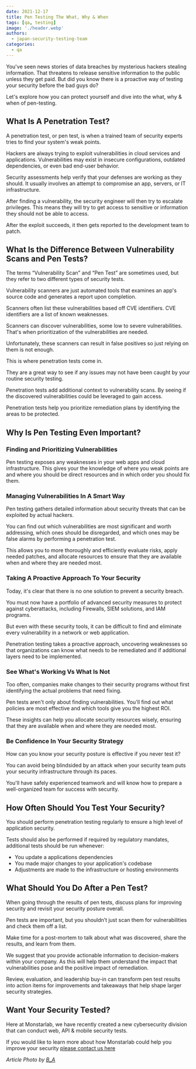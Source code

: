 ```yaml
---
date: 2021-12-17
title: Pen Testing The What, Why & When
tags: [qa, testing]
image: './header.webp'
authors:
  - japan-security-testing-team
categories:
  - qa
---
```


You've seen news stories of data breaches by mysterious hackers stealing information. That threatens to release sensitive information to the public unless they get paid. But did you know there is a proactive way of testing your security before the bad guys do?

Let's explore how you can protect yourself and dive into the what, why & when of pen-testing.

## What Is A Penetration Test?

A penetration test, or pen test, is when a trained team of security experts tries to find your system's weak points.

Hackers are always trying to exploit vulnerabilities in cloud services and applications. Vulnerabilities may exist in insecure configurations, outdated dependencies, or even bad end-user behavior.

Security assessments help verify that your defenses are working as they should. It usually involves an attempt to compromise an app, servers, or IT infrastructure.

After finding a vulnerability, the security engineer will then try to escalate privileges. This means they will try to get access to sensitive or information they should not be able to access.

After the exploit succeeds, it then gets reported to the development team to patch.

## What Is the Difference Between Vulnerability Scans and Pen Tests?

The terms “Vulnerability Scan” and “Pen Test” are sometimes used, but they refer to two different types of security tests.

Vulnerability scanners are just automated tools that examines an app's source code and generates a report upon completion.

Scanners often list these vulnerabilities based off CVE identifiers. CVE identifiers are a list of known weaknesses.

Scanners can discover vulnerabilities, some low to severe vulnerabilities. That's when prioritization of the vulnerabilities are needed.

Unfortunately, these scanners can result in false positives so just relying on them is not enough.

This is where penetration tests come in.

They are a great way to see if any issues may not have been caught by your routine security testing.

Penetration tests add additional context to vulnerability scans. By seeing if the discovered vulnerabilities could be leveraged to gain access.

Penetration tests help you prioritize remediation plans by identifying the areas to be protected.

## Why Is Pen Testing Even Important?

### Finding and Prioritizing Vulnerabilities

Pen testing exposes any weaknesses in your web apps and cloud infrastructure. This gives your the knowledge of where you weak points are and where you should be direct resources and in which order you should fix them.

### Managing Vulnerabilities In A Smart Way

Pen testing gathers detailed information about security threats that can be exploited by actual hackers.

You can find out which vulnerabilities are most significant and worth addressing, which ones should be disregarded, and which ones may be false alarms by performing a penetration test.

This allows you to more thoroughly and efficiently evaluate risks, apply needed patches, and allocate resources to ensure that they are available when and where they are needed most.

### Taking A Proactive Approach To Your Security

Today, it's clear that there is no one solution to prevent a security breach.

You must now have a portfolio of advanced security measures to protect against cyberattacks, including Firewalls, SIEM solutions, and IAM programs.

But even with these security tools, it can be difficult to find and eliminate every vulnerability in a network or web application.

Penetration testing takes a proactive approach, uncovering weaknesses so that organizations can know what needs to be remediated and if additional layers need to be implemented.

### See What's Working Vs What Is Not

Too often, companies make changes to their security programs without first identifying the actual problems that need fixing.

Pen tests aren't only about finding vulnerabilities. You'll find out what policies are most effective and which tools give you the highest ROI.

These insights can help you allocate security resources wisely, ensuring that they are available when and where they are needed most.

### Be Confidence In Your Security Strategy

How can you know your security posture is effective if you never test it?

You can avoid being blindsided by an attack when your security team puts your security infrastructure through its paces.

You'll have safely experienced teamwork and will know how to prepare a well-organized team for success with security.

## How Often Should You Test Your Security?

You should perform penetration testing regularly to ensure a high level of application security.

Tests should also be performed if required by regulatory mandates, additional tests should be run whenever:

- You update a applications dependencies
- You made major changes to your application's codebase
- Adjustments are made to the infrastructure or hosting environments

## What Should You Do After a Pen Test?

When going through the results of pen tests, discuss plans for improving security and revisit your security posture overall.

Pen tests are important, but you shouldn’t just scan them for vulnerabilities and check them off a list.

Make time for a post-mortem to talk about what was discovered, share the results, and learn from them.

We suggest that you provide actionable information to decision-makers within your company. As this will help them understand the impact that vulnerabilities pose and the positive impact of remediation.

Review, evaluation, and leadership buy-in can transform pen test results into action items for improvements and takeaways that help shape larger security strategies.

## Want Your Security Tested?

Here at Monstarlab, we have recently created a new cybersecurity division that can conduct web, API & mobile security tests.

If you would like to learn more about how Monstarlab could help you improve your security [please contact us here](https://monstar-lab.com/global/contact/)

_Article Photo by [B_A](https://pixabay.com/users/b_a-363247/)_
